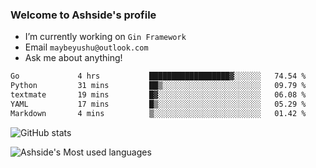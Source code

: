 ### Welcome to Ashside's profile

- I’m currently working on `Gin Framework`
- Email `maybeyushu@outlook.com`
- Ask me about anything!

<!--START_SECTION:waka-->

```txt
Go             4 hrs           ██████████████████▓░░░░░░   74.54 %
Python         31 mins         ██▒░░░░░░░░░░░░░░░░░░░░░░   09.79 %
textmate       19 mins         █▓░░░░░░░░░░░░░░░░░░░░░░░   06.08 %
YAML           17 mins         █▒░░░░░░░░░░░░░░░░░░░░░░░   05.29 %
Markdown       4 mins          ▒░░░░░░░░░░░░░░░░░░░░░░░░   01.42 %
```

<!--END_SECTION:waka-->

![GitHub stats](https://github-readme-stats.vercel.app/api?username=Ashside)

![Ashside's Most used languages](https://github-readme-stats.vercel.app/api/top-langs/?username=Ashside&layout=compact&hide_border=true&langs_count=10)


